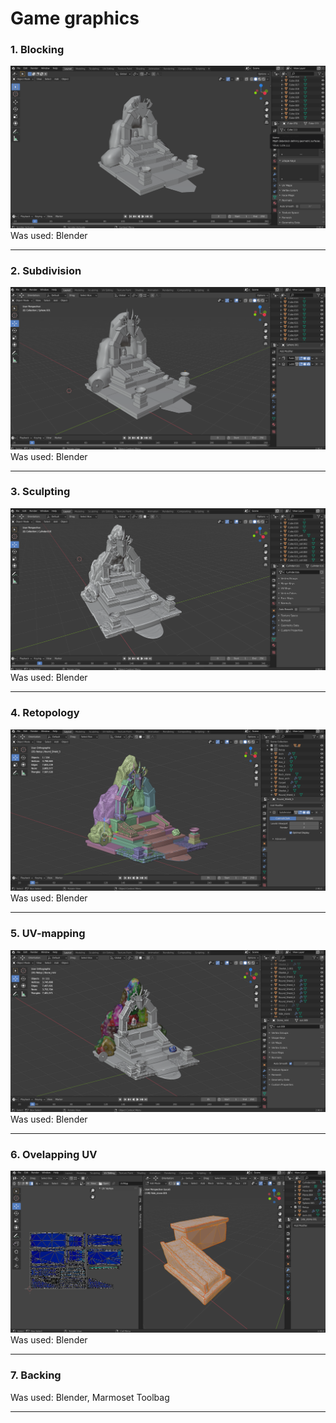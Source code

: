 # Game graphics
### 1. Blocking
![Blocking](Screenshots/1.%20Blocking/1.png "Blocking")
Was used: Blender
***
### 2. Subdivision
![Subdivision](Screenshots/2.%20Subdivision/7.png "Subdivision")
Was used: Blender
***
### 3. Sculpting
![Sculpting](Screenshots/3.%20Sculpting/16.png "Sculpting")
Was used: Blender
***
### 4. Retopology
![Retopology](Screenshots/4.%20Retopology/37.png "Retopology")
Was used: Blender
***
### 5. UV-mapping
![UV-Mapping](Screenshots/5.%20UV-mapping/45.png "UV-Mapping")
Was used: Blender
***
### 6. Ovelapping UV
![Overlapping](Screenshots/6.%20Overlapping%20UV/Final%20packaging/55.png "Overlapping")
Was used: Blender
***
### 7. Backing
Was used: Blender, Marmoset Toolbag
***